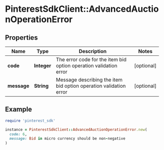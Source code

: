 # PinterestSdkClient::AdvancedAuctionOperationError

## Properties

| Name | Type | Description | Notes |
| ---- | ---- | ----------- | ----- |
| **code** | **Integer** | The error code for the item bid option operation validation error | [optional] |
| **message** | **String** | Message describing the item bid option operation validation error | [optional] |

## Example

```ruby
require 'pinterest_sdk'

instance = PinterestSdkClient::AdvancedAuctionOperationError.new(
  code: 6,
  message: Bid in micro currency should be non-negative
)
```

